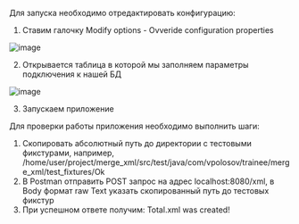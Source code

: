 Для запуска необходимо отредактировать конфигурацию:

1. Ставим галочку Modify options - Ovveride configuration properties

![image](https://github.com/South12309/merge_xml/assets/26357330/ac0b8ea1-32bb-40e3-a8cc-6987442ff928)


2. Открывается таблица в которой мы заполняем параметры подключения к нашей БД

![image](https://github.com/South12309/merge_xml/assets/26357330/57edeba8-ede1-43eb-af94-5752bf7c7004)

3. Запускаем приложение

Для проверки работы приложения необходимо выполнить шаги:

1. Скопировать абсолютный путь до директории с тестовыми фикстурами, например, /home/user/project/merge_xml/src/test/java/com/vpolosov/trainee/merge_xml/test_fixtures/Ok
2. В Postman отправить POST запрос на адрес localhost:8080/xml, в Body формат raw Text указать скопированный путь до тестовых фикстур
3. При успешном ответе получим: Total.xml was created!
